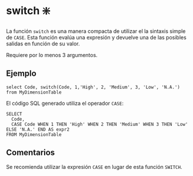 ﻿---
SidebarGroup: "Funciones de conversión y selección"
Autogenerated: true
---

# switch ❇️

La función `switch` es una manera compacta de utilizar el la sintaxis simple de `CASE`. Esta función evalúa una expresión y devuelve una de las posibles salidas en función de su valor.

Requiere por lo menos 3 argumentos. 

## Ejemplo

```
select Code, switch(Code, 1,'High', 2, 'Medium', 3, 'Low', 'N.A.')
from MyDimensionTable
```

El código SQL generado utiliza el operador `CASE`:

```
SELECT
  Code,
  CASE Code WHEN 1 THEN 'High' WHEN 2 THEN 'Medium' WHEN 3 THEN 'Low' ELSE 'N.A.' END AS expr2
FROM MyDimensionTable
```


## Comentarios

Se recomienda utilizar la expresión `CASE` en lugar de esta función `SWITCH`.

